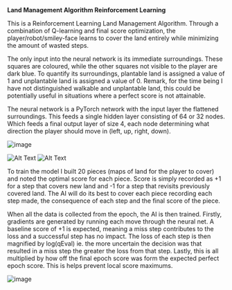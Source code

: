 **Land Management Algorithm Reinforcement Learning**

This is a Reinforcement Learning Land Management Algorithm. Through a combination of Q-learning and final score optimization, the player/robot/smiley-face learns to cover the land entirely while minimizing the amount of wasted steps.

The only input into the neural network is its immediate surroundings. These squares are coloured, while the other squares not visible to the player are dark blue. To quantify its surroundings, plantable land is assigned a value of 1 and unplantable land is assigned a value of 0. Remark, for the time being I have not distinguished walkable and unplantable land, this could be potentially useful in situations where a perfect score is not attainable.

The neural network is a PyTorch network with the input layer the flattened surroundings. This feeds a single hidden layer consisting of 64 or 32 nodes. Which feeds a final output layer of size 4, each node determining what direction the player should move in (left, up, right, down).


![image](https://user-images.githubusercontent.com/3459566/147376755-4e8cb454-0266-4863-9fb6-c32413343f4c.png)

![Alt Text](https://media3.giphy.com/media/KqS8BMqPaw44c7Rgfy/giphy.gif?cid=790b76111c94944984417eeec64e75f8f577a11d46340473&rid=giphy.gif&ct=g)    ![Alt Text](https://media4.giphy.com/media/5l7kRWtG3cyWkos6dU/giphy.gif?cid=790b76118116ca6fee029c441b66209a3e33bd58db1e867a&rid=giphy.gif&ct=g)

To train the model I built 20 pieces (maps of land for the player to cover) and noted the optimal score for each piece. Score is simply recorded as +1 for a step that covers new land and -1 for a step that revisits previously covered land. The AI will do its best to cover each piece recording each step made, the consequence of each step and the final score of the piece.

When all the data is collected from the epoch, the AI is then trained. Firstly, gradients are generated by running each move through the neural net. A baseline score of +1 is expected, meaning a miss step contributes to the loss and a successful step has no impact. The loss of each step is then magnified by log(qEval) ie. the more uncertain the decision was that resulted in a miss step the greater the loss from that step. Lastly, this is all multiplied by how off the final epoch score was form the expected perfect epoch score. This is helps prevent local score maximums.

![image](https://user-images.githubusercontent.com/3459566/147395378-80d681df-9ee2-47af-81d8-4c4a0c321699.png)






